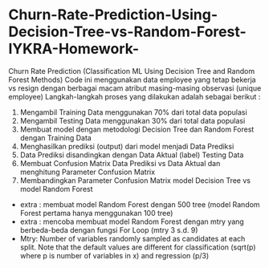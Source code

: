 # Churn-Rate-Prediction-Using-Decision-Tree-vs-Random-Forest-IYKRA-Homework-
Churn Rate Prediction (Classification ML Using Decision Tree and Random Forest Methods)
Code ini menggunakan data employee yang tetap bekerja vs resign dengan berbagai macam atribut masing-masing observasi (unique employee)
Langkah-langkah proses yang dilakukan adalah sebagai berikut :
1. Mengambil Training Data menggunakan 70% dari total data populasi
2. Mengambil Testing Data menggunakan 30% dari total data populasi
3. Membuat model dengan metodologi Decision Tree dan Random Forest dengan Training Data
4. Menghasilkan prediksi (output) dari model menjadi Data Prediksi
5. Data Prediksi disandingkan dengan Data Aktual (label) Testing Data
6. Membuat Confusion Matrix Data Prediksi vs Data Aktual dan menghitung Parameter Confusion Matrix
7. Membandingkan Parameter Confusion Matrix model Decision Tree vs model Random Forest
* extra : membuat model Random Forest dengan 500 tree (model Random Forest pertama hanya menggunakan 100 tree)
* extra : mencoba membuat model Random Forest dengan mtry yang berbeda-beda dengan fungsi For Loop (mtry 3 s.d. 9)
* Mtry: Number of variables randomly sampled as candidates at each split. Note that the default values are different for classification (sqrt(p) where p is number of variables in x) and regression (p/3) 
